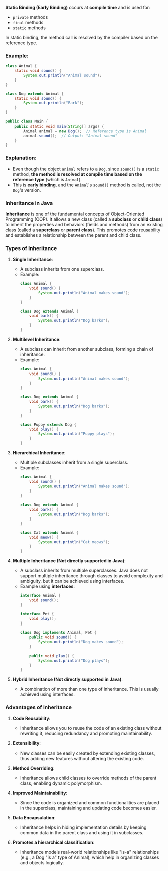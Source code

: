 **Static Binding (Early Binding)** occurs at **compile time** and is used for:

- `private` methods
- `final` methods
- `static` methods

In static binding, the method call is resolved by the compiler based on the reference type.

### Example:

```java
class Animal {
    static void sound() {
        System.out.println("Animal sound");
    }
}

class Dog extends Animal {
    static void sound() {
        System.out.println("Bark");
    }
}

public class Main {
    public static void main(String[] args) {
        Animal animal = new Dog();  // Reference type is Animal
        animal.sound();  // Output: "Animal sound"
    }
}
```

### Explanation:

- Even though the object `animal` refers to a `Dog`, since `sound()` is a `static` method, **the method is resolved at compile time based on the reference type** (which is `Animal`).
- This is **early binding**, and the `Animal`'s `sound()` method is called, not the `Dog`'s version.


### Inheritance in Java

**Inheritance** is one of the fundamental concepts of Object-Oriented Programming (OOP). It allows a new class (called a **subclass** or **child class**) to inherit the properties and behaviors (fields and methods) from an existing class (called a **superclass** or **parent class**). This promotes code reusability and establishes a relationship between the parent and child class.

### Types of Inheritance

1. **Single Inheritance**:
   - A subclass inherits from one superclass.
   - Example: 
     ```java
     class Animal {
         void sound() {
             System.out.println("Animal makes sound");
         }
     }
     
     class Dog extends Animal {
         void bark() {
             System.out.println("Dog barks");
         }
     }
     ```

2. **Multilevel Inheritance**:
   - A subclass can inherit from another subclass, forming a chain of inheritance.
   - Example:
     ```java
     class Animal {
         void sound() {
             System.out.println("Animal makes sound");
         }
     }
     
     class Dog extends Animal {
         void bark() {
             System.out.println("Dog barks");
         }
     }
     
     class Puppy extends Dog {
         void play() {
             System.out.println("Puppy plays");
         }
     }
     ```

3. **Hierarchical Inheritance**:
   - Multiple subclasses inherit from a single superclass.
   - Example:
     ```java
     class Animal {
         void sound() {
             System.out.println("Animal makes sound");
         }
     }
     
     class Dog extends Animal {
         void bark() {
             System.out.println("Dog barks");
         }
     }
     
     class Cat extends Animal {
         void meow() {
             System.out.println("Cat meows");
         }
     }
     ```

4. **Multiple Inheritance (Not directly supported in Java)**:
   - A subclass inherits from multiple superclasses. Java does not support multiple inheritance through classes to avoid complexity and ambiguity, but it can be achieved using interfaces.
   - Example using **interfaces**:
     ```java
     interface Animal {
         void sound();
     }
     
     interface Pet {
         void play();
     }
     
     class Dog implements Animal, Pet {
         public void sound() {
             System.out.println("Dog makes sound");
         }
         
         public void play() {
             System.out.println("Dog plays");
         }
     }
     ```

5. **Hybrid Inheritance (Not directly supported in Java)**:
   - A combination of more than one type of inheritance. This is usually achieved using interfaces.

### Advantages of Inheritance

1. **Code Reusability**:
   - Inheritance allows you to reuse the code of an existing class without rewriting it, reducing redundancy and promoting maintainability.

2. **Extensibility**:
   - New classes can be easily created by extending existing classes, thus adding new features without altering the existing code.

3. **Method Overriding**:
   - Inheritance allows child classes to override methods of the parent class, enabling dynamic polymorphism.

4. **Improved Maintainability**:
   - Since the code is organized and common functionalities are placed in the superclass, maintaining and updating code becomes easier.

5. **Data Encapsulation**:
   - Inheritance helps in hiding implementation details by keeping common data in the parent class and using it in subclasses.

6. **Promotes a hierarchical classification**:
   - Inheritance models real-world relationships like "is-a" relationships (e.g., a Dog "is a" type of Animal), which help in organizing classes and objects logically.

